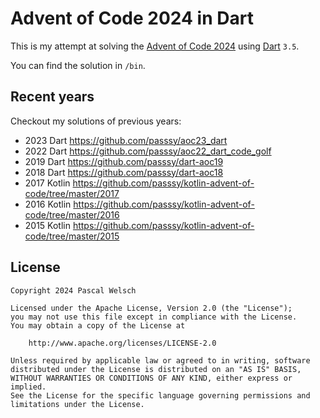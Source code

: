# Advent of Code 2024 in Dart

This is my attempt at solving the [Advent of Code 2024](https://adventofcode.com/2024) using [Dart](https://dart.dev/) `3.5`.

You can find the solution in `/bin`.

## Recent years

Checkout my solutions of previous years:
- 2023 Dart https://github.com/passsy/aoc23_dart
- 2022 Dart https://github.com/passsy/aoc22_dart_code_golf
- 2019 Dart https://github.com/passsy/dart-aoc19
- 2018 Dart https://github.com/passsy/dart-aoc18
- 2017 Kotlin https://github.com/passsy/kotlin-advent-of-code/tree/master/2017
- 2016 Kotlin https://github.com/passsy/kotlin-advent-of-code/tree/master/2016
- 2015 Kotlin https://github.com/passsy/kotlin-advent-of-code/tree/master/2015

## License

```
Copyright 2024 Pascal Welsch

Licensed under the Apache License, Version 2.0 (the "License");
you may not use this file except in compliance with the License.
You may obtain a copy of the License at

    http://www.apache.org/licenses/LICENSE-2.0

Unless required by applicable law or agreed to in writing, software
distributed under the License is distributed on an "AS IS" BASIS,
WITHOUT WARRANTIES OR CONDITIONS OF ANY KIND, either express or implied.
See the License for the specific language governing permissions and
limitations under the License.
```
      
